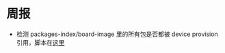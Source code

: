 # 周报

- 检测 packages-index/board-image 里的所有包是否都被 device provision 引用，脚本在[这里](files/device-provision-validator2.py)

